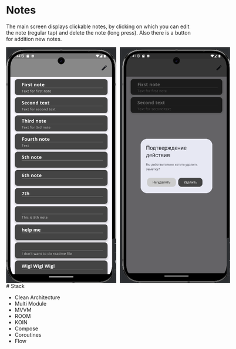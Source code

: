 # Notes
The main screen displays clickable notes, by clicking on which you can edit the note (regular tap) and delete the note (long press). Also there is a button for addition new notes.

<div style="display: flex; justify-content: space-between;">
    <img src="images/MainScreen.png" alt="main screen" width="300" style="margin-right: 10px;">
    <img src="images/DeleteDialog.png" alt="delete dialog" width="300">
</div>
# Stack

- Clean Architecture
- Multi Module
- MVVM
- ROOM
- KOIN
- Compose
- Coroutines
- Flow
